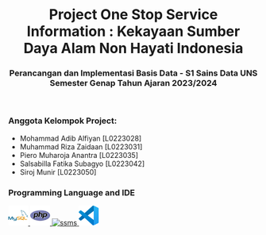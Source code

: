 <h1 align="center">Project One Stop Service Information : Kekayaan Sumber Daya Alam Non Hayati Indonesia</h1>
<h3 align="center">Perancangan dan Implementasi Basis Data - S1 Sains Data UNS Semester Genap Tahun Ajaran 2023/2024</h3>

<br>
<p align="right"> <h3>Anggota Kelompok Project:</h3> 
  </p>

- Mohammad Adib Alfiyan [L0223028]
- Muhammad Riza Zaidaan [L0223031]
- Piero Muharoja Anantra [L0223035]
- Salsabilla Fatika Subagyo [L0223042]
- Siroj Munir [L0223050]

<h3 align="left">Programming Language and IDE</h3>
<p align="left"> 
  <a href="https://www.mysql.com/" target="_blank" rel="noreferrer">
    <img src="https://raw.githubusercontent.com/devicons/devicon/master/icons/mysql/mysql-original-wordmark.svg"
      alt="sql" width="40" height="40"/> 
  </a>
  <a href="https://www.php.net/" target="_blank" rel="noreferrer">
    <img src="https://raw.githubusercontent.com/devicons/devicon/master/icons/php/php-original.svg"
      alt="php" width="40" height="40"/> 
  </a>
  <a href="https://learn.microsoft.com/en-us/sql/ssms/download-sql-server-management-studio-ssms" target="_blank" rel="noreferrer">
    <img src="https://wakatime.com/static/img/editor-icons/sql-server-management-studio-128.png"
      alt="ssms" width="40" height="40"/>
  </a>
  <a href="https://code.visualstudio.com/download" target="_blank" rel="noreferrer">
    <img src="https://raw.githubusercontent.com/github/explore/80688e429a7d4ef2fca1e82350fe8e3517d3494d/topics/visual-studio-code/visual-studio-code.png"
      alt="vscode" width="40" height="40"/>
  </a>
</p>
